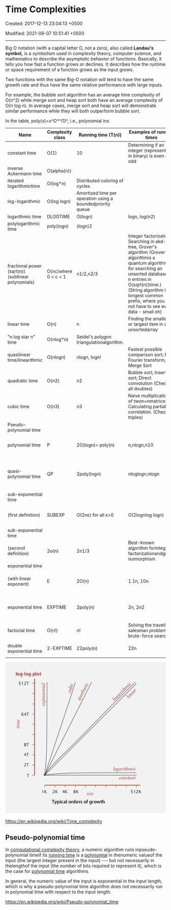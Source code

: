 # Time Complexities

Created: 2017-12-13 23:04:13 +0500

Modified: 2021-08-07 10:51:41 +0500

---

Big O notation (with a capital letter O, not a zero), also called **Landau's symbol,** is a symbolism used in complexity theory, computer science, and mathematics to describe the asymptotic behavior of functions. Basically, it tells you how fast a function grows or declines. It describes how the runtime or space requirement of a function grows as the input grows.

Two functions with the same Big-O notation will tend to have the same growth rate and thus have the same relative performance with large inputs.

For example, the bubble sort algorithm has an average time complexity of O(n^2) while merge sort and heap sort both have an average complexity of O(n log n). In average cases, merge sort and heap sort will demonstrate similar performance while they will both outperform bubble sort.

In the table, poly(*x*)=*x^O^*^(1)^, i.e., polynomial in*x*.

| **Name** | **Complexity class** | **Running time (T(n))** | **Examples of running times** | **Example algorithms** |
|---|---|---|---|---|
| constant time | O(1) | 10 | Determining if an integer (represented in binary) is even or odd |
| inverse Ackermann time | O(alpha(n)) |
| iterated logarithmictime | O(log*n) | Distributed coloring of cycles |
| log-logarithmic | O(log logn) | Amortized time per operation using a boundedpriority queue |
| logarithmic time | DLOGTIME | O(logn) | logn, log(n2) | Binary search |
| polylogarithmic time | poly(logn) | (logn)2 |
| fractional power (sqrt(n)) (sublinear polynomials) | O(nc)where 0 < c < 1 | n1/2,n2/3 | Integer factorization, Searching in akd-tree, Grover's algorithm (Grover's algorithmis a quantum algorithm for searching an unsorted database of n entries in O(sqrt(n))time.) (String algorithm like longest common prefix, where you do not have to see every data - small oh) |
| linear time | O(n) | n | Finding the smallest or largest item in an unsortedarray |
| "n log star n" time | O(nlog*n) | Seidel's polygon triangulationalgorithm. |
| quasilinear time/linearithmic | O(nlogn) | nlogn, logn! | Fastest possible comparison sort; Fast Fourier transform, Merge Sort |
| quadratic time | O(n2) | n2 | Bubble sort; Insertion sort; Direct convolution (Check all doubles) |
| cubic time | O(n3) | n3 | Naive multiplication of twon×nmatrices. Calculating partial correlation. (Check all triples) |
| Pseudo-polynomial time |
| polynomial time | P | 2O(logn)= poly(n) | n,nlogn,n10 | Karmarkar's algorithm for linear programming;AKS primality test |
| quasi-polynomial time | QP | 2poly(logn) | nloglogn,nlogn | Best-known O(log2n)-approximation algorithmfor the directedSteiner tree problem. |
| sub-exponential time
(first definition) | SUBEXP | O(2nε) for all ε>0 | O(2lognlog logn) | Assuming complexity theoretic conjectures,BPPis contained in SUBEXP. |
| sub-exponential time
(second definition) | 2o(n) | 2n1/3 | Best-known algorithm forinteger factorizationandgraph isomorphism |
| exponential time
(with linear exponent) | E | 2O(n) | 1.1n, 10n | Solving thetraveling salesman problemusingdynamic programming |
| exponential time | EXPTIME | 2poly(n) | 2n, 2n2 | Solvingmatrix chain multiplicationviabrute-force search (Exhaustive Search / Check all subsets) |
| factorial time | O(n!) | n! | Solving the traveling salesman problem via brute-force search |
| double exponential time | 2-EXPTIME | 22poly(n) | 22n | Deciding the truth of a given statement in Presburger arithmetic |

![image](media/Time-Complexities-image1.png)

<https://en.wikipedia.org/wiki/Time_complexity>

## Pseudo-polynomial time

In [computational complexity theory](https://en.wikipedia.org/wiki/Computational_complexity_theory), a numeric algorithm runs inpseudo-polynomial timeif its [running time](https://en.wikipedia.org/wiki/Computation_time) is a [polynomial](https://en.wikipedia.org/wiki/Polynomial) in thenumeric valueof the input (the largest integer present in the input) --- but not necessarily in thelengthof the input (the number of bits required to represent it), which is the case for [polynomial time](https://en.wikipedia.org/wiki/Polynomial_time) algorithms.

In general, the numeric value of the input is exponential in the input length, which is why a pseudo-polynomial time algorithm does not necessarily run in polynomial time with respect to the input length.

<https://en.wikipedia.org/wiki/Pseudo-polynomial_time>
